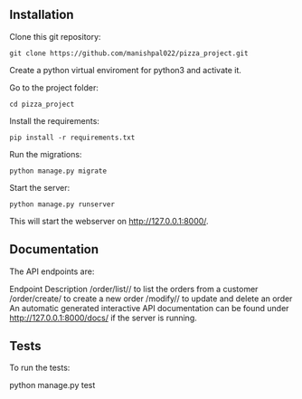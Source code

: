 ## Installation
Clone this git repository:
```
git clone https://github.com/manishpal022/pizza_project.git
```
Create a python virtual enviroment for python3 and activate it.

Go to the project folder:

```
cd pizza_project
```
Install the requirements:
```
pip install -r requirements.txt
```
Run the migrations:
```
python manage.py migrate
```
Start the server:
```
python manage.py runserver
```
This will start the webserver on http://127.0.0.1:8000/.

## Documentation
The API endpoints are:

Endpoint	Description
/order/list/<customer name>/	to list the orders from a customer
/order/create/	to create a new order
/modify/<pizza id>/	to update and delete an order
An automatic generated interactive API documentation can be found under http://127.0.0.1:8000/docs/ if the server is running.

## Tests
To run the tests:

python manage.py test
